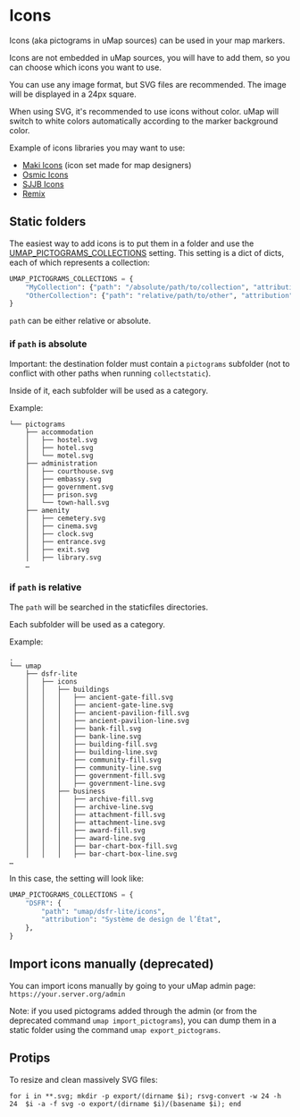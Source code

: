 # Icons

Icons (aka pictograms in uMap sources) can be used in your map markers.

Icons are not embedded in uMap sources, you will have to add them, so you can choose which icons you want to use.

You can use any image format, but SVG files are recommended. The image will be displayed in a 24px square.

When using SVG, it's recommended to use icons without color. uMap will switch to white colors
automatically according to the marker background color.

Example of icons libraries you may want to use:

- [Maki Icons](https://labs.mapbox.com/maki-icons/) (icon set made for map designers)
- [Osmic Icons](https://gitlab.com/gmgeo/osmic)
- [SJJB Icons](http://www.sjjb.co.uk/mapicons/contactsheet)
- [Remix](https://remixicon.com/)


## Static folders

The easiest way to add icons is to put them in a folder and use the
[UMAP_PICTOGRAMS_COLLECTIONS](./settings.md#umap_pictograms_collections) setting.
This setting is a dict of dicts, each of which represents a collection:

```python title="settings.py"
UMAP_PICTOGRAMS_COLLECTIONS = {
    "MyCollection": {"path": "/absolute/path/to/collection", "attribution": "Someone"},
    "OtherCollection": {"path": "relative/path/to/other", "attribution": "Else"},
}
```

`path` can be either relative or absolute.

### if `path` is absolute

Important: the destination folder must contain a `pictograms` subfolder (not to
conflict with other paths when running `collectstatic`).

Inside of it, each subfolder will be used as a category.

Example:

```
└── pictograms
    ├── accommodation
    │   ├── hostel.svg
    │   ├── hotel.svg
    │   └── motel.svg
    ├── administration
    │   ├── courthouse.svg
    │   ├── embassy.svg
    │   ├── government.svg
    │   ├── prison.svg
    │   └── town-hall.svg
    ├── amenity
    │   ├── cemetery.svg
    │   ├── cinema.svg
    │   ├── clock.svg
    │   ├── entrance.svg
    │   ├── exit.svg
    │   ├── library.svg
    …
```

### if `path` is relative

The `path` will be searched in the staticfiles directories.

Each subfolder will be used as a category.

Example:

```
.
└── umap
    ├── dsfr-lite
    │   ├── icons
    │   │   ├── buildings
    │   │   │   ├── ancient-gate-fill.svg
    │   │   │   ├── ancient-gate-line.svg
    │   │   │   ├── ancient-pavilion-fill.svg
    │   │   │   ├── ancient-pavilion-line.svg
    │   │   │   ├── bank-fill.svg
    │   │   │   ├── bank-line.svg
    │   │   │   ├── building-fill.svg
    │   │   │   ├── building-line.svg
    │   │   │   ├── community-fill.svg
    │   │   │   ├── community-line.svg
    │   │   │   ├── government-fill.svg
    │   │   │   ├── government-line.svg
    │   │   ├── business
    │   │   │   ├── archive-fill.svg
    │   │   │   ├── archive-line.svg
    │   │   │   ├── attachment-fill.svg
    │   │   │   ├── attachment-line.svg
    │   │   │   ├── award-fill.svg
    │   │   │   ├── award-line.svg
    │   │   │   ├── bar-chart-box-fill.svg
    │   │   │   ├── bar-chart-box-line.svg
…
```

In this case, the setting will look like:
```python title="settings.py"
UMAP_PICTOGRAMS_COLLECTIONS = {
    "DSFR": {
        "path": "umap/dsfr-lite/icons",
        "attribution": "Système de design de l’État",
    },
}
```

## Import icons manually (deprecated)

You can import icons manually by going to your uMap admin page: `https://your.server.org/admin`

Note: if you used pictograms added through the admin (or from the deprecated command `umap import_pictograms`),
you can dump them in a static folder using the command `umap export_pictograms`.


## Protips

To resize and clean massively SVG files:

    for i in **.svg; mkdir -p export/(dirname $i); rsvg-convert -w 24 -h 24  $i -a -f svg -o export/(dirname $i)/(basename $i); end
